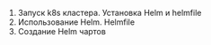 1. Запуск k8s кластера. Установка Helm и helmfile
2. Использование Helm. Helmfile
3. Создание Helm чартов
